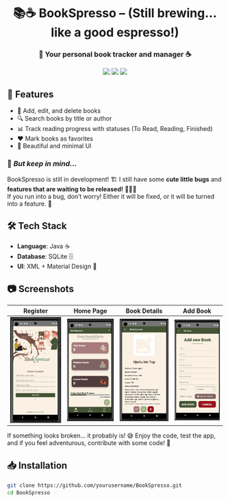 <h1 align="center">📚☕ BookSpresso – (Still brewing... like a good espresso!)  </h1>

<h3 align="center">📖 Your personal book tracker and manager ☕</h3>
<!--
<p align="center">
  <img src="https://your-image-link-here.png" width="150" alt="BookSpresso Logo">
</p>
-->
<p align="center">
  <img src="https://img.shields.io/badge/Android-Java-green?style=for-the-badge">
  <img src="https://img.shields.io/badge/Database-SQLite-blue?style=for-the-badge">
  <img src="https://img.shields.io/badge/Status-Development-orange?style=for-the-badge">
</p>

## 🚀 Features
- 📖 Add, edit, and delete books
- 🔍 Search books by title or author
- 📊 Track reading progress with statuses (To Read, Reading, Finished)
- ❤️ Mark books as favorites
- 🎨 Beautiful and minimal UI

### 🚧 *But keep in mind…*  
BookSpresso is still in development! 🏗️ 
I still have some **cute little bugs** and **features that are waiting to be released!** 🍞👨‍🍳  
If you run into a bug, don’t worry! Either it will be fixed, or it will be turned into a feature. 🤡  

## 🛠 Tech Stack
- **Language**: Java ☕
- **Database**: SQLite 🗄️
- **UI**: XML + Material Design 🎨

## 📷 Screenshots
| Register | Home Page | Book Details | Add Book |
|----------|-----------|--------------|----------|
|<img src="https://github.com/ruhsulin/BookSpresso/blob/main/images/Register.png?raw=true" width="200">| <img src="https://github.com/ruhsulin/BookSpresso/blob/main/images/Home.png?raw=true" width="200"> | <img src="https://github.com/ruhsulin/BookSpresso/blob/main/images/BookDetails.png?raw=true" width="200"> | <img src="https://github.com/ruhsulin/BookSpresso/blob/main/images/AddBook.png?raw=true" width="200"> |

If something looks broken... it probably is! 😅 Enjoy the code, test the app, and if you feel adventurous, contribute with some code! 🚀

## 📥 Installation
```sh
git clone https://github.com/yourusername/BookSpresso.git
cd BookSpresso

